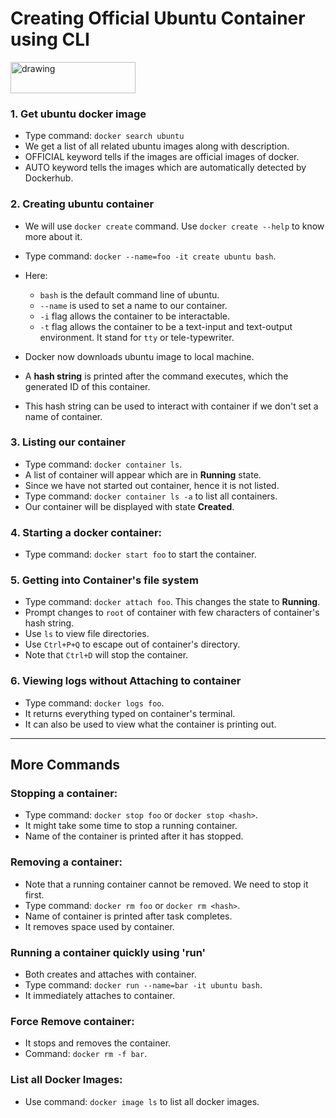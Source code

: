 # Creating Official Ubuntu Container using CLI



<img src="https://upload.wikimedia.org/wikipedia/commons/thumb/3/3a/Logo-ubuntu_no%28r%29-black_orange-hex.svg/1920px-Logo-ubuntu_no%28r%29-black_orange-hex.svg.png" alt="drawing" width="200" height="50"/>




### 1. Get ubuntu docker image
- Type command: `docker search ubuntu`
- We get a list of all related ubuntu images along with description.
- OFFICIAL keyword tells if the images are official images of docker.
- AUTO keyword tells the images which are automatically detected by Dockerhub.


### 2. Creating ubuntu container
- We will use `docker create` command. Use `docker create --help` to know more about it.
- Type command: `docker --name=foo -it create ubuntu bash`.
- Here:
  - `bash` is the default command line of ubuntu.
  - `--name` is used to set a name to our container.
  - `-i` flag allows the container to be interactable.
  - `-t` flag allows the container to be a text-input and text-output environment. It stand for `tty` or tele-typewriter.

- Docker now downloads ubuntu image to local machine.
- A **hash string** is printed after the command executes, which the generated ID of this container.
- This hash string can be used to interact with container if we don't set a name of container.


### 3. Listing our container
- Type command: `docker container ls`.
- A list of container will appear which are in **Running** state.
- Since we have not started out container, hence it is not listed.
- Type command: `docker container ls -a` to list all containers.
- Our container will be displayed with state **Created**.


### 4. Starting a docker container:
- Type command: `docker start foo` to start the container.



### 5. Getting into Container's file system

- Type command: `docker attach foo`. This changes the state to **Running**.
- Prompt changes to `root` of container with few characters of container's hash string.
- Use `ls` to view file directories.
- Use `Ctrl+P+Q` to escape out of container's directory.
- Note that `Ctrl+D` will stop the container.


### 6. Viewing logs without Attaching to container
- Type command: `docker logs foo`.
- It returns everything typed on container's terminal.
- It can also be used to view what the container is printing out.


------

## More Commands


### Stopping a container:
- Type command: `docker stop foo` or `docker stop <hash>`.
- It might take some time to stop a running container.
- Name of the container is printed after it has stopped.


### Removing a container:
- Note that a running container cannot be removed. We need to stop it first.
- Type command: `docker rm foo` or `docker rm <hash>`.
- Name of container is printed after task completes.
- It removes space used by container.


### Running a container quickly using 'run'
- Both creates and attaches with container.
- Type command: `docker run --name=bar -it ubuntu bash`.
- It immediately attaches to container.


### Force Remove container:
- It stops and removes the container.
- Command: `docker rm -f bar`.


### List all Docker Images:
- Use command: `docker image ls` to list all docker images.



